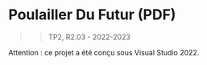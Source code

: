 # Poulailler Du Futur (PDF)

>> TP2, R2.03 - 2022-2023

Attention : ce projet a été conçu sous Visual Studio 2022.
